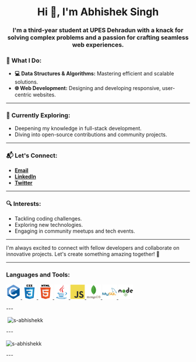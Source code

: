 <h1 align="center">Hi 👋, I'm Abhishek Singh</h1>
<h3 align="center">I'm a third-year student at UPES Dehradun with a knack for solving complex problems and a passion for crafting seamless web experiences.</h3>



### 🌟 **What I Do:**
- **💻 Data Structures & Algorithms:** Mastering efficient and scalable solutions.
- **🌐 Web Development:** Designing and developing responsive, user-centric websites.

---

### 🌱 **Currently Exploring:**
- Deepening my knowledge in full-stack development.
- Diving into open-source contributions and community projects.

---

### 📬 **Let's Connect:**
- **[Email](mailto:abhishekchaudhary150504@gmail.com)**
- **[LinkedIn](www.linkedin.com/in/s-abhishekk)**
- **[Twitter](#)**

---

### 🔍 **Interests:**
- Tackling coding challenges.
- Exploring new technologies.
- Engaging in community meetups and tech events.

---

I'm always excited to connect with fellow developers and collaborate on innovative projects. Let's create something amazing together! 🚀

---




<h3 align="left">Languages and Tools:</h3>
<p align="left"> <a href="https://www.cprogramming.com/" target="_blank" rel="noreferrer"> <img src="https://raw.githubusercontent.com/devicons/devicon/master/icons/c/c-original.svg" alt="c" width="40" height="40"/> </a> <a href="https://www.w3schools.com/css/" target="_blank" rel="noreferrer"> <img src="https://raw.githubusercontent.com/devicons/devicon/master/icons/css3/css3-original-wordmark.svg" alt="css3" width="40" height="40"/> </a> <a href="https://www.w3.org/html/" target="_blank" rel="noreferrer"> <img src="https://raw.githubusercontent.com/devicons/devicon/master/icons/html5/html5-original-wordmark.svg" alt="html5" width="40" height="40"/> </a> <a href="https://www.java.com" target="_blank" rel="noreferrer"> <img src="https://raw.githubusercontent.com/devicons/devicon/master/icons/java/java-original.svg" alt="java" width="40" height="40"/> </a> <a href="https://developer.mozilla.org/en-US/docs/Web/JavaScript" target="_blank" rel="noreferrer"> <img src="https://raw.githubusercontent.com/devicons/devicon/master/icons/javascript/javascript-original.svg" alt="javascript" width="40" height="40"/> </a> <a href="https://www.mongodb.com/" target="_blank" rel="noreferrer"> <img src="https://raw.githubusercontent.com/devicons/devicon/master/icons/mongodb/mongodb-original-wordmark.svg" alt="mongodb" width="40" height="40"/> </a> <a href="https://www.mysql.com/" target="_blank" rel="noreferrer"> <img src="https://raw.githubusercontent.com/devicons/devicon/master/icons/mysql/mysql-original-wordmark.svg" alt="mysql" width="40" height="40"/> </a> <a href="https://nodejs.org" target="_blank" rel="noreferrer"> <img src="https://raw.githubusercontent.com/devicons/devicon/master/icons/nodejs/nodejs-original-wordmark.svg" alt="nodejs" width="40" height="40"/> </a> </p>
---
<p>&nbsp;<img align="center" src="https://github-readme-stats.vercel.app/api?username=s-abhishekk&show_icons=true&locale=en" alt="s-abhishekk" /></p>
---
<p><img align="center" src="https://github-readme-streak-stats.herokuapp.com/?user=s-abhishekk&" alt="s-abhishekk" /></p>
---
